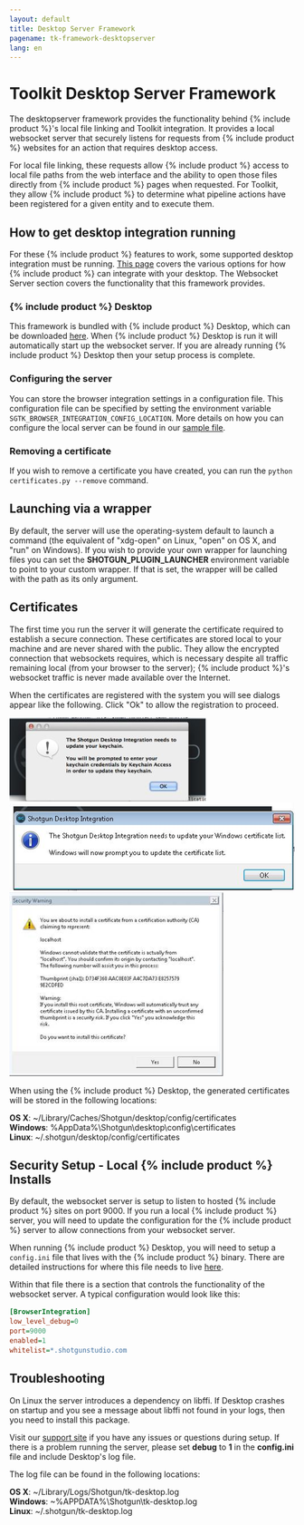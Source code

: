 ```yaml
---
layout: default
title: Desktop Server Framework
pagename: tk-framework-desktopserver
lang: en
---
```


# Toolkit Desktop Server Framework

The desktopserver framework provides the functionality behind {% include product %}'s local file linking
and Toolkit integration. It provides a local websocket server that securely listens for
requests from {% include product %} websites for an action that requires desktop access.

For local file linking, these requests allow {% include product %} access to local file paths from the
web interface and the ability to open those files directly from {% include product %} pages when requested.
For Toolkit, they allow {% include product %} to determine what pipeline actions have been registered for a
given entity and to execute them.

## How to get desktop integration running

For these {% include product %} features to work, some supported desktop integration must be running.
[This page](https://support.shotgunsoftware.com/entries/95402178) covers the various options for how
{% include product %} can integrate with your desktop. The Websocket Server section covers the functionality that
this framework provides.

### {% include product %} Desktop

This framework is bundled with {% include product %} Desktop, which can be downloaded [here](https://support.shotgunsoftware.com/entries/95442748#Downloading%20Shotgun%20Desktop). When {% include product %} Desktop is run it will automatically start up the websocket server. If you
are already running {% include product %} Desktop then your setup process is complete.

### Configuring the server

You can store the browser integration settings in a configuration file. This configuration file can be specified by setting the environment variable `SGTK_BROWSER_INTEGRATION_CONFIG_LOCATION`. More details on how you can configure the local server can be found in our [sample file](https://github.com/shotgunsoftware/tk-framework-desktopserver/blob/master/app/config.ini.example).

### Removing a certificate

If you wish to remove a certificate you have created, you can run the `python certificates.py --remove` command.

## Launching via a wrapper

By default, the server will use the operating-system default to launch a command (the equivalent of
"xdg-open" on Linux, "open" on OS X, and "run" on Windows). If you wish to provide your own wrapper for
launching files you can set the **SHOTGUN_PLUGIN_LAUNCHER** environment variable to point to your
custom wrapper. If that is set, the wrapper will be called with the path as its only argument.

## Certificates

The first time you run the server it will generate the certificate required to establish a secure
connection. These certificates are stored local to your machine and are never shared with the public.
They allow the encrypted connection that websockets requires, which is necessary despite all traffic
remaining local (from your browser to the server); {% include product %}'s websocket traffic is never made available
over the Internet.

When the certificates are registered with the system you will see dialogs appear like the following.
Click "Ok" to allow the registration to proceed.

![](images/osx_warning_1.jpg)
![](images/windows_warning_1.jpg)
![](images/windows_warning_2.jpg)

When using the {% include product %} Desktop, the generated certificates will be stored in the following locations:

**OS X**: ~/Library/Caches/Shotgun/desktop/config/certificates<br/>
**Windows**: %AppData%\Shotgun\desktop\config\certificates<br/>
**Linux**: ~/.shotgun/desktop/config/certificates<br/>

## Security Setup - Local {% include product %} Installs

By default, the websocket server is setup to listen to hosted {% include product %} sites on port 9000.
If you run a local {% include product %} server, you will need to update the configuration for the {% include product %} server
to allow connections from your websocket server.

When running {% include product %} Desktop, you will need to setup a `config.ini` file that lives with the
{% include product %} binary. There are detailed instructions for where this file needs to live
[here](https://support.shotgunsoftware.com/entries/95442748#Advanced%20Installation%20Topics).

Within that file there is a section that controls the functionality of the websocket server.
A typical configuration would look like this:

```ini
[BrowserIntegration]
low_level_debug=0
port=9000
enabled=1
whitelist=*.shotgunstudio.com
```

## Troubleshooting

On Linux the server introduces a dependency on libffi. If Desktop crashes on startup and you see a message about libffi not found in your logs, then you need to install this package.

Visit our [support site](https://knowledge.autodesk.com/contact-support) if you have any issues or questions during setup. If there is a problem
running the server, please set **debug** to **1** in the **config.ini** file and include Desktop's log
file.

The log file can be found in the following locations:

**OS X**: ~/Library/Logs/Shotgun/tk-desktop.log<br/>
**Windows**: ~\%APPDATA%\Shotgun\tk-desktop.log<br/>
**Linux**: ~/.shotgun/tk-desktop.log<br/>
